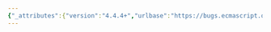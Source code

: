 ```yaml
---
{"_attributes":{"version":"4.4.4+","urlbase":"https://bugs.ecmascript.org/","maintainer":"dherman@mozilla.com"},"bug":{"bug_id":4033,"creation_ts":"2015-02-20 11:08:00 -0800","short_desc":"15.2.1.16.2: two instructions smooshed into one step","delta_ts":"2015-03-04 18:58:24 -0800","product":"Draft for 6th Edition","component":"editorial issue","version":"Rev 34: February 20, 2015 Release Candidate 1","rep_platform":"All","op_sys":"All","bug_status":"RESOLVED","resolution":"FIXED","priority":"Normal","bug_severity":"normal","everconfirmed":true,"reporter":{"uid":"jmdyck","name":"Michael Dyck"},"assigned_to":{"uid":"allen","name":"Allen Wirfs-Brock"},"long_desc":[{"commentid":13204,"comment_count":0,"who":{"uid":"jmdyck","name":"Michael Dyck"},"bug_when":"2015-02-20 11:08:47 -0800","thetext":"In 15.2.1.16.2 \"GetExportedNames( exportStarSet ) Concrete Method\",\nstep 7.d.i.1.a says:\n    Append n to exportedNames.Return exportedNames.\n\nI think just delete \"Return exportedNames.\""},{"commentid":13300,"comment_count":1,"who":{"uid":"allen","name":"Allen Wirfs-Brock"},"bug_when":"2015-02-24 13:34:09 -0800","thetext":"fixed in rev35 editor's draft"},{"commentid":13555,"comment_count":2,"who":{"uid":"allen","name":"Allen Wirfs-Brock"},"bug_when":"2015-03-04 18:58:24 -0800","thetext":"fixed in rev35"}]}}
---
```

